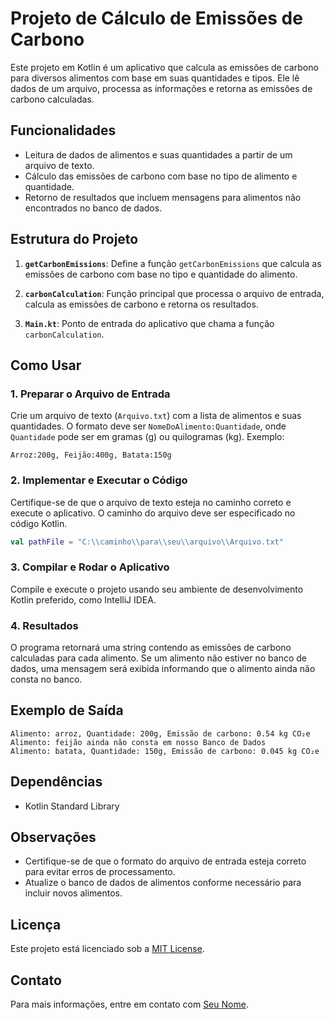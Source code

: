 # Projeto de Cálculo de Emissões de Carbono

Este projeto em Kotlin é um aplicativo que calcula as emissões de carbono para diversos alimentos com base em suas quantidades e tipos. Ele lê dados de um arquivo, processa as informações e retorna as emissões de carbono calculadas.

## Funcionalidades

- Leitura de dados de alimentos e suas quantidades a partir de um arquivo de texto.
- Cálculo das emissões de carbono com base no tipo de alimento e quantidade.
- Retorno de resultados que incluem mensagens para alimentos não encontrados no banco de dados.

## Estrutura do Projeto

1. **`getCarbonEmissions`**: Define a função `getCarbonEmissions` que calcula as emissões de carbono com base no tipo e quantidade do alimento.

2. **`carbonCalculation`**: Função principal que processa o arquivo de entrada, calcula as emissões de carbono e retorna os resultados.

3. **`Main.kt`**: Ponto de entrada do aplicativo que chama a função `carbonCalculation`.

## Como Usar

### 1. Preparar o Arquivo de Entrada

Crie um arquivo de texto (`Arquivo.txt`) com a lista de alimentos e suas quantidades. O formato deve ser `NomeDoAlimento:Quantidade`, onde `Quantidade` pode ser em gramas (g) ou quilogramas (kg). Exemplo:

```
Arroz:200g, Feijão:400g, Batata:150g
```

### 2. Implementar e Executar o Código

Certifique-se de que o arquivo de texto esteja no caminho correto e execute o aplicativo. O caminho do arquivo deve ser especificado no código Kotlin.

```kotlin
val pathFile = "C:\\caminho\\para\\seu\\arquivo\\Arquivo.txt"
```

### 3. Compilar e Rodar o Aplicativo

Compile e execute o projeto usando seu ambiente de desenvolvimento Kotlin preferido, como IntelliJ IDEA.

### 4. Resultados

O programa retornará uma string contendo as emissões de carbono calculadas para cada alimento. Se um alimento não estiver no banco de dados, uma mensagem será exibida informando que o alimento ainda não consta no banco.

## Exemplo de Saída

```
Alimento: arroz, Quantidade: 200g, Emissão de carbono: 0.54 kg CO₂e
Alimento: feijão ainda não consta em nosso Banco de Dados
Alimento: batata, Quantidade: 150g, Emissão de carbono: 0.045 kg CO₂e
```

## Dependências

- Kotlin Standard Library

## Observações

- Certifique-se de que o formato do arquivo de entrada esteja correto para evitar erros de processamento.
- Atualize o banco de dados de alimentos conforme necessário para incluir novos alimentos.

## Licença

Este projeto está licenciado sob a [MIT License](LICENSE).

## Contato

Para mais informações, entre em contato com [Seu Nome](lfreis.contato@gmail.com).

```
